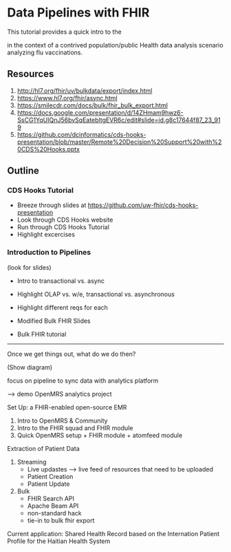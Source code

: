 # Data Pipelines with FHIR

This tutorial provides a quick intro to the


in the context of a contrived population/public Health data analysis scenario analyzing flu vaccinations. 

## Resources

1. http://hl7.org/fhir/uv/bulkdata/export/index.html
2. https://www.hl7.org/fhir/async.html
3. https://smilecdr.com/docs/bulk/fhir_bulk_export.html
4. https://docs.google.com/presentation/d/14ZHmam9hwz6-SsCG1YqUIQnJ56bvSqEatebltgEVR6c/edit#slide=id.g8c17644f87_23_919
5. https://github.com/dcinformatics/cds-hooks-presentation/blob/master/Remote%20Decision%20Support%20with%20CDS%20Hooks.pptx

## Outline

### CDS Hooks Tutorial
- Breeze through slides at https://github.com/uw-fhir/cds-hooks-presentation
- Look through CDS Hooks website
- Run through CDS Hooks Tutorial
- Highlight excercises

### Introduction to Pipelines
(look for slides)
- Intro to transactional vs. async
- Highlight OLAP vs. w/e, transactional vs. asynchronous 
- Highlight different reqs for each 

- Modified Bulk FHIR Slides

- Bulk FHIR tutorial
  
---

Once we get things out, what do we do then?

(Show diagram)

focus on pipeline to sync data with analytics platform

--> demo OpenMRS analytics project

Set Up: a FHIR-enabled open-source EMR
1. Intro to OpenMRS & Community
2. Intro to the FHIR squad and FHIR module
3. Quick OpenMRS setup + FHIR module + atomfeed module
   
Extraction of Patient Data
1. Streaming
    - Live updastes --> live feed of resources that need to be uploaded
    - Patient Creation
    - Patient Update
2. Bulk
    - FHIR Search API
    - Apache Beam API
    - non-standard hack
    - tie-in to bulk fhir export
  
Current application:
Shared Health Record based on the Internation Patient Profile for the Haitian Health System